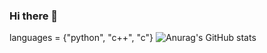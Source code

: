 ### Hi there 👋
languages = {"python", "c++", "c"}
![Anurag's GitHub stats](https://github-readme-stats.vercel.app/api?username=ortanaV2&theme=dark&show_icons=true)
